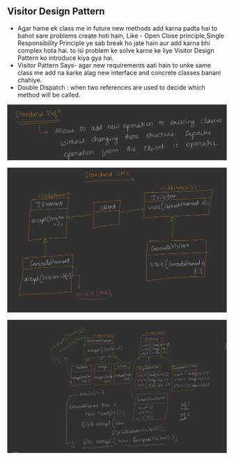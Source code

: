 ## Visitor Design Pattern

* Agar hame ek class me in future new methods add karna padta hai to bahot sare problems create hoti hain,
  Like - Open Close principle,Single Responsibility Principle ye sab break ho jate hain aur add karna bhi complex hota hai.
  to isi problem ke solve karne ke liye Visitor Design Pattern ko introduce kiya gya hai.
* Visitor Pattern Says- agar new requirements aati hain to unke same class me add na karke alag new interface and concrete classes banani chahiye.
* Double Dispatch : when two references are used to decide which method will be called.

![1757385541306](image/Visitor/1757385541306.png)

![1757384427723](image/Visitor/1757384427723.png)

![1757384441833](image/Visitor/1757384441833.png)

